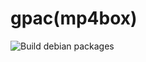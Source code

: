 # gpac(mp4box)

![Build debian packages](https://github.com/link-u/dpkg_gpac/workflows/Build%20debian%20packages/badge.svg)
